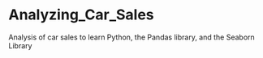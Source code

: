 # Analyzing_Car_Sales
Analysis of car sales to learn Python, the Pandas library, and the Seaborn Library 
